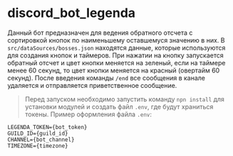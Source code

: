 # discord_bot_legenda
Данный бот предназначен для ведения обратного отсчета с сортировкой кнопок по наименьшему оставшемуся значению в них. В `src/dataSources/bosses.json` находятся данные, которые используются для создания кнопок и таймеров. При нажатии на кнопку запускается обратный отсчет и цвет кнопки меняется на зеленый, если на таймере менее 60 секунд, то цвет кнопки меняется на красный (овертайм 60 секунд). После введения команды `/end` все сообщения в канале удаляется и отправляется приветственное сообщение.

> Перед запуском необходимо запустить команду `npn install` для установки модулей и создать файл `.env`, где будут храниться токены.
> Пример оформления файла `.env`:
```
LEGENDA_TOKEN={bot_token}
GUILD_ID={guild_id}
CHANNEL={bot_channel}
TIMEZONE={timezone}
```
